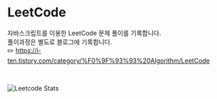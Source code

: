 # LeetCode
자바스크립트를 이용한 LeetCode 문제 풀이를 기록합니다. <br>
풀이과정은 별도로 블로그에 기록합니다. <br>
✏️ https://i-ten.tistory.com/category/%F0%9F%93%93%20Algorithm/LeetCode

<br>

![Leetcode Stats](https://leetcode.card.workers.dev/?username=yujleee)
